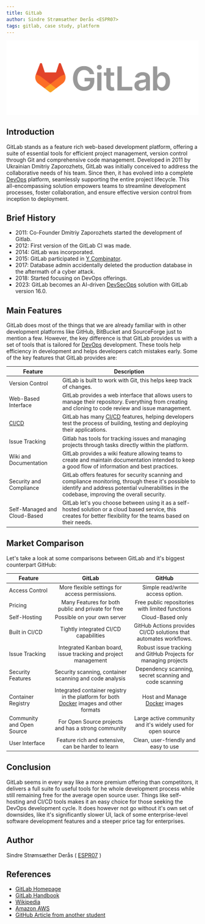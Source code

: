 ```yaml
---
title: GitLab
author: Sindre Strømsæther Derås <ESPR07>
tags: gitlab, case study, platform
---
```


![Gitlab Logo](/src/assets/gitlab/gitlab-logo-200.svg)

## Introduction

GitLab stands as a feature rich web-based development platform, offering a suite of essential tools for efficient project management, version control through Git and comprehensive code management. Developed in 2011 by Ukrainian Dmitriy Zaporozhets, GitLab was initially conceived to address the collaborative needs of his team. Since then, it has evolved into a complete [DevOps](https://about.gitlab.com/topics/devops/) platform, seamlessly supporting the entire project lifecycle. This all-encompassing solution empowers teams to streamline development processes, foster collaboration, and ensure effective version control from inception to deployment. 

## Brief History

- 2011: Co-Founder Dmitriy Zaporozhets started the development of Gitlab.
- 2012: First version of the GitLab CI was made.
- 2014: GitLab was incorporated.
- 2015: GitLab participated in [Y Combinator](https://about.gitlab.com/blog/2015/03/04/gitlab-is-part-of-the-y-combinator-family/).
- 2017: Database admin accidentally deleted the production database in the aftermath of a cyber attack.
- 2018: Started focusing on DevOps offerings.
- 2023: GitLab becomes an AI-driven [DevSecOps](https://aws.amazon.com/what-is/devsecops/) solution with GitLab version 16.0.

## Main Features

GitLab does most of the things that we are already familiar with in other development platforms like GitHub, BitBucket and SourceForge just to mention a few. However, the key difference is that GitLab provides us with a set of tools that is tailored for [DevOps](https://about.gitlab.com/topics/devops/) development. These tools help efficiency in development and helps developers catch mistakes early. Some of the key features that GitLab provides are:


| Feature | Description |
| --- | --- |
| Version Control | GitLab is built to work with Git, this helps keep track of changes. |
| Web-Based Interface | GitLab provides a web interface that allows users to manage their repository. Everything from creating and cloning to code review and issue management. |
| [CI/CD](https://about.gitlab.com/topics/ci-cd/) | GitLab has many [CI/CD](https://about.gitlab.com/topics/ci-cd/) features, helping developers test the process of building, testing and deploying their applications. |
| Issue Tracking | Gitlab has tools for tracking issues and managing projects through tasks directly within the platform. |
| Wiki and Documentation | GitLab provides a wiki feature allowing teams to create and maintain documentation intended to keep a good flow of information and best practices. |
| Security and Compliance | GitLab offers features for security scanning and compliance monitoring, through these it's possible to identify and address potential vulnerabilities in the codebase, improving the overall security. |
| Self-Managed and Cloud-Based | GitLab let's you choose between using it as a self-hosted solution or a cloud based service, this creates for better flexibility for the teams based on their needs. |

## Market Comparison

Let's take a look at some comparisons between GitLab and it's biggest counterpart GitHub:

| Feature | GitLab | GitHub |
|   ---     |  :---: |  :---: |
| Access Control | More flexible settings for access permissions. | Simple read/write access option. |
| Pricing | Many Features for both public and private for free | Free public repositories with limited functions |
| Self-Hosting | Possible on your own server | Cloud-Based only |
| Built in CI/CD | Tightly integrated CI/CD capabilities | GitHub Actions provides CI/CD solutions that automates workflows. |
| Issue Tracking | Integrated Kanban board, issue tracking and project management | Robust issue tracking and GitHub Projects for managing projects | 
| Security Features | Security scanning, container scanning and code analysis | Dependency scanning, secret scanning and code scanning |
| Container Registry | Integrated container registry in the platform for both [Docker](https://aws.amazon.com/docker/) images and other formats | Host and Manage [Docker](https://aws.amazon.com/docker/) images |
| Community and Open Source | For Open Source projects and has a strong community | Large active community and it's widely used for open source |
| User Interface | Feature rich and extensive, can be harder to learn | Clean, user-friendly and easy to use 

## Conclusion

GitLab seems in every way like a more premium offering than competitors, it delivers a full suite fo useful tools for he whole development process while still remaining free for the average open source user. Things like self-hosting and CI/CD tools makes it an easy choice for those seeking the DevOps development cycle. It does however not go without it's own set of downsides, like it's significantly slower UI, lack of some enterprise-level software development features and a steeper price tag for enterprises.

## Author
Sindre Strømsæther Derås ( [ESPR07](https://github.com/ESPR07) )

## References

- [GitLab Homepage](https://gitlab.com)
- [GitLab Handbook](https://handbook.gitlab.com/)
- [Wikipedia](https://en.wikipedia.org/wiki/GitLab)
- [Amazon AWS](https://aws.amazon.com/?nc2=h_lg)
- [GitHub Article from another student](/github/github-case-study)